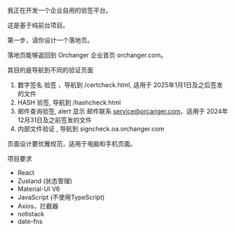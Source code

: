 我正在开发一个企业自用的验签平台。

这是基于纯前台项目。

第一步，请你设计一个落地页。

落地页能够返回到 Orchanger 企业首页 orchanger.com。

其目的是导航到不同的验证页面

1.  数字签名 验签 ，导航到 /certcheck.html, 适用于 2025年1月1日及之后签发的文件
2.  HASH 验签, 导航到 /hashcheck.html
3. 邮件查询验签, alert 显示 邮件联系 service@orcanger.com，适用于 2024年12月31日及之前签发的文件
4. 内部文件验证 , 导航到 signcheck.oa.orchanger.com

页面设计要优雅规范，适用于电脑和手机页面。

项目要求

- React
- Zustand (状态管理)
- Material-UI V6
- JavaScript (不使用TypeScript)
- Axios，拦截器
- notistack
- date-fns 

## 